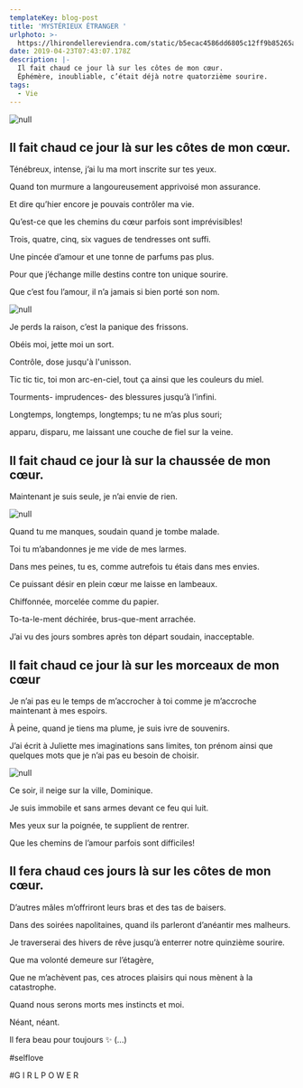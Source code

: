 ```yaml
---
templateKey: blog-post
title: 'MYSTÉRIEUX ÉTRANGER '
urlphoto: >-
  https://lhirondellereviendra.com/static/b5ecac4586dd6805c12ff9b85265a4dc/e9c61/11c3c6aa-0be7-4d1c-bbb5-755bab7616d4.png
date: 2019-04-23T07:43:07.178Z
description: |-
  Il fait chaud ce jour là sur les côtes de mon cœur.
  Éphémère, inoubliable, c’était déjà notre quatorzième sourire.
tags:
  - Vie
---
```

![null](/img/2e311e57-d028-4a17-a226-bd164aac0193.png)

## Il fait chaud ce jour là sur les côtes de mon cœur.

Ténébreux, intense, j’ai lu ma mort inscrite sur tes yeux.

Quand ton murmure a langoureusement apprivoisé mon assurance.

Et dire qu’hier encore je pouvais contrôler ma vie. 

Qu’est-ce que les chemins du cœur parfois sont imprévisibles! 

Trois, quatre, cinq, six vagues de tendresses ont suffi. 

Une pincée d’amour et une tonne de parfums pas plus.

Pour que j’échange mille destins contre ton unique sourire.

Que c’est fou l’amour, il n’a jamais si bien porté son nom. 

![null](/img/11c3c6aa-0be7-4d1c-bbb5-755bab7616d4.png)

 Je perds la raison, c’est la panique des frissons.

Obéis moi, jette moi un sort.

Contrôle, dose jusqu'à l'unisson.

Tic tic tic, toi mon arc-en-ciel, tout ça ainsi que les couleurs du miel.

Tourments- imprudences- des blessures jusqu’à l’infini.

Longtemps, longtemps, longtemps; tu ne m’as plus souri;

apparu, disparu, me laissant une couche de fiel sur la veine.

## Il fait chaud ce jour là sur la chaussée de mon cœur.

Maintenant je suis seule, je n’ai envie de rien. 

![null](/img/50554466_236645003929504_8709807348274692096_n.jpg)

Quand tu me manques, soudain quand je tombe malade.

Toi tu m’abandonnes je me vide de mes larmes.

Dans mes peines, tu es, comme autrefois tu étais dans mes envies.

Ce puissant désir en plein cœur me laisse en lambeaux.

Chiffonnée, morcelée comme du papier.

To-ta-le-ment déchirée, brus-que-ment arrachée.

J’ai vu des jours sombres après ton départ soudain, inacceptable.

## Il fait chaud ce jour là sur les morceaux de mon cœur

Je n’ai pas eu le temps de m’accrocher à toi comme je m’accroche maintenant à mes espoirs.

À peine, quand je tiens ma plume, je suis ivre de souvenirs.

J’ai écrit à Juliette mes imaginations sans limites, ton prénom ainsi que quelques mots que je n’ai pas eu besoin de choisir.

![null](/img/f41b09a2-4c35-465a-83f6-e1587025c79b.png)

Ce soir, il neige sur la ville, Dominique.

Je suis immobile et sans armes devant ce feu qui luit.

Mes yeux sur la poignée, te supplient de rentrer.

Que les chemins de l’amour parfois sont difficiles!

## Il fera chaud ces jours là sur les côtes de mon cœur.

D’autres mâles m’offriront leurs bras et des tas de baisers.

Dans des soirées napolitaines, quand ils parleront d’anéantir mes malheurs.

Je traverserai des hivers de rêve jusqu’à enterrer notre quinzième sourire.

Que ma volonté demeure sur l’étagère,

Que ne m’achèvent pas, ces atroces plaisirs qui nous mènent à la catastrophe.

Quand nous serons morts mes instincts et moi.

Néant, néant.

 Il fera beau pour toujours ✨ (...) 

\#selflove

\#G I R L P O W E R
